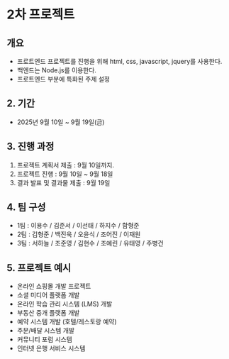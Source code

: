 # 2차 프로젝트
## 개요
- 프로트엔드 프로젝트를 진행을 위해 html, css, javascript, jquery를 사용한다.
- 백엔드는 Node.js를 이용한다.
- 프로트엔드 부분에 특화된 주제 설정

## 2. 기간
 - 2025년 9월 10일  ~ 9월 19일(금)

## 3. 진행 과정
1. 프로젝트 계획서 제출 : 9월 10일까지.
2. 프로젝트 진행 : 9월 10일 ~ 9월 18일
3. 결과 발표 및 결과물 제출 : 9월 19일

## 4. 팀 구성
- 1팀 : 이용수 / 김준서 / 이선태 / 하지수 / 함형준
- 2팀 : 김형준 / 백진욱 / 오윤식 / 조어진 / 이재원 
- 3팀 : 서하늘 / 조준영 / 김현수 / 조예린 / 유태영 / 주병건 

## 5. 프로젝트 예시
- 온라인 쇼핑몰 개발 프로젝트
- 소셜 미디어 플랫폼 개발
- 온라인 학습 관리 시스템 (LMS) 개발
- 부동산 중개 플랫폼 개발
- 예약 시스템 개발 (호텔/레스토랑 예약)
- 주문/배달 시스템 개발
- 커뮤니티 포럼 시스템
- 인터넷 은행 서비스 시스템
